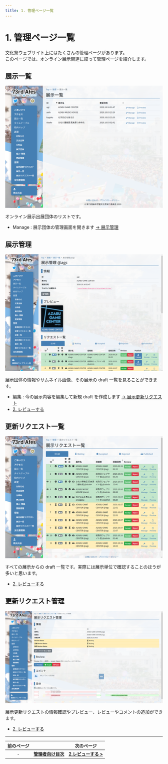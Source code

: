```yaml
---
title: 1. 管理ページ一覧
---
```


# 1. 管理ページ一覧

文化祭ウェブサイト上にはたくさんの管理ページがあります。  
このページでは、オンライン展示関連に絞って管理ページを紹介します。

## 展示一覧

![](images/exh-list.png)

オンライン展示出展団体のリストです。

- Manage : 展示団体の管理画面を開きます [→ 展示管理](#展示管理)

## 展示管理

![](images/exh-manage.png)

展示団体の情報やサムネイル画像、その展示の draft 一覧を見ることができます。

- 編集 : 今の展示内容を編集して新規 draft を作成します [→ 展示更新リクエスト](#展示更新リクエスト)
- [2. レビューする](2-review)

## 更新リクエスト一覧

![](images/draft-list.png)

すべての展示からの draft 一覧です。実際には展示単位で確認することのほうが多いと思います。

- [2. レビューする](2-review)

## 更新リクエスト管理

![](images/draft-manage.png)

展示更新リクエストの情報確認やプレビュー、レビューやコメントの追加ができます。

- [2. レビューする](2-review)

---

| 前のページ | | 次のページ |
| :-: | :-: | :-: |
| - | **[管理者向け目次](.)** | **[2.レビューする >](2-review)** |
